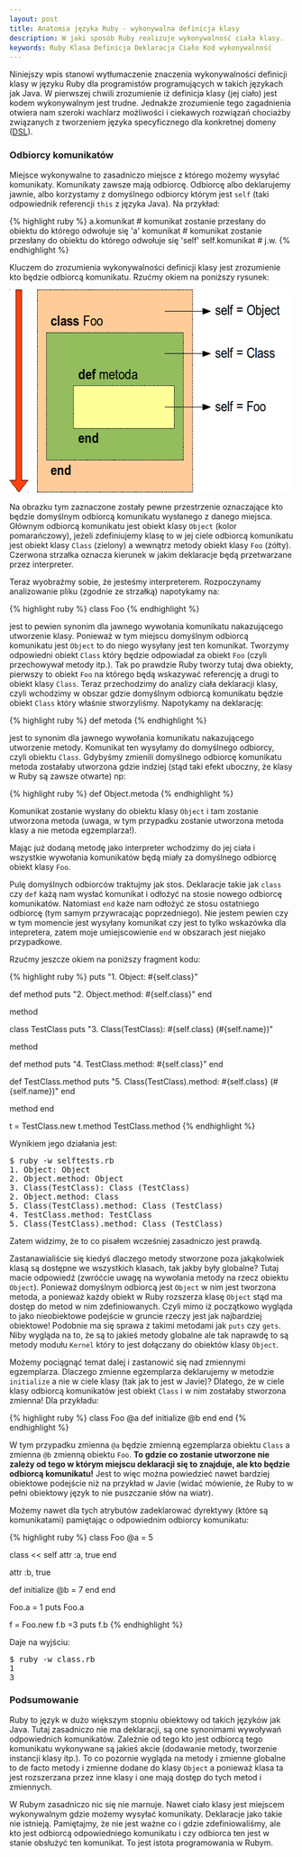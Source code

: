```yaml
---
layout: post
title: Anatomia języka Ruby - wykonywalna definicja klasy
description: W jaki sposób Ruby realizuje wykonywalność ciała klasy.
keywords: Ruby Klasa Definicja Deklaracja Ciało Kod wykonywalność
---
```

Niniejszy wpis stanowi wytłumaczenie znaczenia wykonywalności definicji klasy w języku Ruby dla programistów programujących w takich językach jak Java. W pierwszej chwili zrozumienie iż definicja klasy (jej ciało) jest kodem wykonywalnym jest trudne. Jednakże zrozumienie tego zagadnienia otwiera nam szeroki wachlarz możliwości i ciekawych rozwiązań chociażby związanych z tworzeniem języka specyficznego dla konkretnej domeny (<a href="http://en.wikipedia.org/wiki/Domain-specific_language">DSL</a>).

### Odbiorcy komunikatów

Miejsce wykonywalne to zasadniczo miejsce z którego możemy wysyłać komunikaty. Komunikaty zawsze mają odbiorcę. Odbiorcę albo deklarujemy jawnie, albo korzystamy z domyślnego odbiorcy którym jest `self` (taki odpowiednik referencji `this` z języka Java). Na przykład:

{% highlight ruby %}
a.komunikat  # komunikat zostanie przesłany do obiektu do którego odwołuje się 'a'
komunikat  # komunikat zostanie przesłany do obiektu do którego odwołuje się 'self'
self.komunikat  # j.w.
{% endhighlight %}

Kluczem do zrozumienia wykonywalności definicji klasy jest zrozumienie kto będzie odbiorcą komunikatu. Rzućmy okiem na poniższy rysunek:

<a href="/images/wykonywalne_sekcje.png"><img src="/images/wykonywalne_sekcje.png" alt="wykonywalne_sekcje" title="wykonywalne_sekcje" width="587" height="360" class="alignnone size-full wp-image-529" /></a>

Na obrazku tym zaznaczone zostały pewne przestrzenie oznaczające kto będzie domyślnym odbiorcą komunikatu wysłanego z danego miejsca. Głównym odbiorcą komunikatu jest obiekt klasy `Object` (kolor pomarańczowy), jeżeli zdefiniujemy klasę to w jej ciele odbiorcą komunikatu jest obiekt klasy `Class` (zielony) a wewnątrz metody obiekt klasy `Foo` (żółty). Czerwona strzałka oznacza kierunek w jakim deklaracje będą przetwarzane przez interpreter.

Teraz wyobraźmy sobie, że jesteśmy interpreterem. Rozpoczynamy analizowanie pliku (zgodnie ze strzałką) napotykamy na:

{% highlight ruby %}
class Foo
{% endhighlight %}

jest to pewien synonim dla jawnego wywołania komunikatu nakazującego utworzenie klasy. Ponieważ w tym miejscu domyślnym odbiorcą komunikatu jest `Object` to do niego wysyłany jest ten komunikat. Tworzymy odpowiedni obiekt `Class` który będzie odpowiadał za obiekt `Foo` (czyli przechowywał metody itp.). Tak po prawdzie Ruby tworzy tutaj dwa obiekty, pierwszy to obiekt `Foo` na którego będą wskazywać referencję a drugi to obiekt klasy `Class`. Teraz przechodzimy do analizy ciała deklaracji klasy, czyli wchodzimy w obszar gdzie domyślnym odbiorcą komunikatu będzie obiekt `Class` który właśnie stworzyliśmy. Napotykamy na deklarację:

{% highlight ruby %}
def metoda
{% endhighlight %}

jest to synonim dla jawnego wywołania komunikatu nakazującego utworzenie metody. Komunikat ten wysyłamy do domyślnego odbiorcy, czyli obiektu `Class`. Gdybyśmy zmienili domyślnego odbiorcę komunikatu metoda zostałaby utworzona gdzie indziej (stąd taki efekt uboczny, że klasy w Ruby są zawsze otwarte) np:

{% highlight ruby %}
def Object.metoda
{% endhighlight %}

Komunikat zostanie wysłany do obiektu klasy `Object` i tam zostanie utworzona metoda (uwaga, w tym przypadku zostanie utworzona metoda klasy a nie metoda egzemplarza!).

Mając już dodaną metodę jako interpreter wchodzimy do jej ciała i wszystkie wywołania komunikatów będą miały za domyślnego odbiorcę obiekt klasy `Foo`.

Pulę domyślnych odbiorców traktujmy jak stos. Deklaracje takie jak `class` czy `def` każą nam wysłać komunikat i odłożyć na stosie nowego odbiorcę komunikatów. Natomiast `end` każe nam odłożyć ze stosu ostatniego odbiorcę (tym samym przywracając poprzedniego). Nie jestem pewien czy w tym momencie jest wysyłany komunikat czy jest to tylko wskazówka dla intepretera, zatem moje umiejscowienie `end` w obszarach jest niejako przypadkowe.

Rzućmy jeszcze okiem na poniższy fragment kodu:

{% highlight ruby %}
puts "1. Object: #{self.class}"

def method
  puts "2. Object.method: #{self.class}"
end

method

class TestClass
  puts "3. Class(TestClass): #{self.class} (#{self.name})"
  
  method

  def method
    puts "4. TestClass.method: #{self.class}"
  end

  def TestClass.method
    puts "5. Class(TestClass).method: #{self.class} (#{self.name})"
  end

  method
end

t = TestClass.new
t.method
TestClass.method
{% endhighlight %}

Wynikiem jego działania jest:

<pre>
$ ruby -w selftests.rb
1. Object: Object
2. Object.method: Object
3. Class(TestClass): Class (TestClass)
2. Object.method: Class
5. Class(TestClass).method: Class (TestClass)
4. TestClass.method: TestClass
5. Class(TestClass).method: Class (TestClass)
</pre>

Zatem widzimy, że to co pisałem wcześniej zasadniczo jest prawdą. 

Zastanawialiście się kiedyś dlaczego metody stworzone poza jakąkolwiek klasą są dostępne we wszystkich klasach, tak jakby były globalne? Tutaj macie odpowiedź (zwróćcie uwagę na wywołania metody na rzecz obiektu `Object`). Ponieważ domyślnym odbiorcą jest `Object` w nim jest tworzona metoda, a ponieważ każdy obiekt w Ruby rozszerza klasę `Object` stąd ma dostęp do metod w nim zdefiniowanych. Czyli mimo iż początkowo wygląda to jako nieobiektowe podejście w gruncie rzeczy jest jak najbardziej obiektowe! Podobnie ma się sprawa z takimi metodami jak `puts` czy `gets`. Niby wygląda na to, że są to jakieś metody globalne ale tak naprawdę to są metody modułu `Kernel` który to jest dołączany do obiektów klasy `Object`.

Możemy pociągnąć temat dalej i zastanowić się nad zmiennymi egzemplarza. Dlaczego zmienne egzemplarza deklarujemy w metodzie `initialize` a nie w ciele klasy (tak jak to jest w Javie)? Dlatego, że w ciele klasy odbiorcą komunikatów jest obiekt `Class` i w nim zostałaby stworzona zmienna! Dla przykładu:

{% highlight ruby %}
class Foo
  @a
  def initialize
    @b
  end
end
{% endhighlight %}

W tym przypadku zmienna `@a` będzie zmienną egzemplarza obiektu `Class` a zmienna `@b` zmienną obiektu `Foo`. **To gdzie co zostanie utworzone nie zależy od tego  w którym miejscu deklaracji się to znajduje, ale kto będzie odbiorcą komunikatu!** Jest to więc można powiedzieć nawet bardziej obiektowe podejście niż na przykład w Javie (widać mówienie, że Ruby to w pełni obiektowy język to nie puszczanie słów na wiatr).

Możemy nawet dla tych atrybutów zadeklarować dyrektywy (które są komunikatami) pamiętając o odpowiednim odbiorcy komunikatu:

{% highlight ruby %}
class Foo
  @a = 5

  class << self
    attr :a, true
  end

  attr :b, true

  def initialize
    @b = 7
  end
end

Foo.a = 1
puts Foo.a

f = Foo.new
f.b =3
puts f.b
{% endhighlight %}

Daje na wyjściu:

<pre>
$ ruby -w class.rb
1
3
</pre>

### Podsumowanie

Ruby to język w dużo większym stopniu obiektowy od takich języków jak Java. Tutaj zasadniczo nie ma deklaracji, są one synonimami wywoływań odpowiednich komunikatów. Zależnie od tego kto jest odbiorcą tego komunikatu wykonywane są jakieś akcie (dodawanie metody, tworzenie instancji klasy itp.). To co pozornie wygląda na metody i zmienne globalne to de facto metody i zmienne dodane do klasy `Object` a ponieważ klasa ta jest rozszerzana przez inne klasy i one mają dostęp do tych metod i zmiennych.

W Rubym zasadniczo nic się nie marnuje. Nawet ciało klasy jest miejscem wykonywalnym gdzie możemy wysyłać komunikaty. Deklaracje jako takie nie istnieją. Pamiętajmy, że nie jest ważne co i gdzie zdefiniowaliśmy, ale kto jest odbiorcą odpowiedniego komunikatu i czy odbiorca ten jest w stanie obsłużyć ten komunikat. To jest istota programowania w Rubym.
